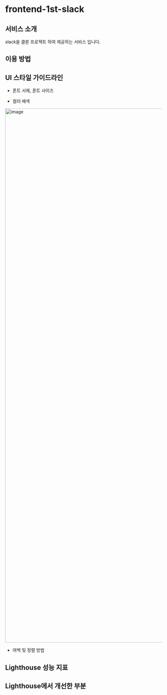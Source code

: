 # frontend-1st-slack

## 서비스 소개
slack을 클론 프로젝트 하여 제공하는 서비스 입니다.

## 이용 방법 

## UI 스타일 가이드라인
- 폰트 서체, 폰트 사이즈
  
- 컬러 배색
<img width="1710" alt="image" src="https://github.com/user-attachments/assets/6776a4bc-e041-4422-abce-6ff101ad8433" />

- 여백 및 정렬 방법

## Lighthouse 성능 지표
## Lighthouse에서 개선한 부분
